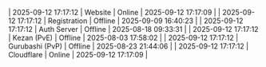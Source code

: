 | 2025-09-12 17:17:12 | Website | Online | 2025-09-12 17:17:09 |
| 2025-09-12 17:17:12 | Registration | Offline | 2025-09-09 16:40:23 |
| 2025-09-12 17:17:12 | Auth Server | Offline | 2025-08-18 09:33:31 |
| 2025-09-12 17:17:12 | Kezan (PvE) | Offline | 2025-08-03 17:58:02 |
| 2025-09-12 17:17:12 | Gurubashi (PvP) | Offline | 2025-08-23 21:44:06 |
| 2025-09-12 17:17:12 | Cloudflare | Online | 2025-09-12 17:17:09 |
